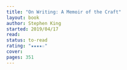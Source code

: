 ```yaml
---
title: "On Writing: A Memoir of the Craft"
layout: book
author: Stephen King
started: 2019/04/17
read: 
status: to-read
rating: "★★★★☆"
cover: 
pages: 351
---
```

